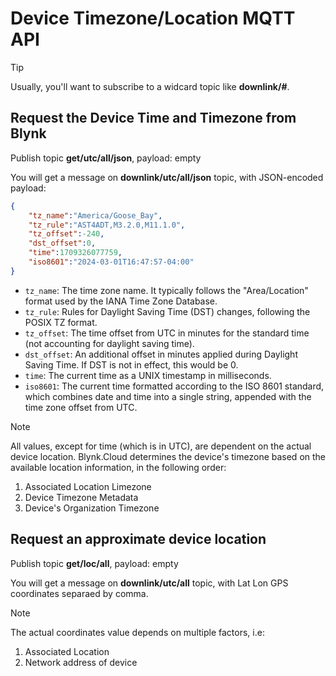 # Device Timezone/Location MQTT API

> [!TIP]
> Usually, you'll want to subscribe to a widcard topic like **downlink/#**.

## Request the Device Time and Timezone from Blynk

Publish topic **get/utc/all/json**, payload: empty

You will get a message on **downlink/utc/all/json** topic, with JSON-encoded payload:

```json
{
    "tz_name":"America/Goose_Bay",
    "tz_rule":"AST4ADT,M3.2.0,M11.1.0",
    "tz_offset":-240,
    "dst_offset":0,
    "time":1709326077759,
    "iso8601":"2024-03-01T16:47:57-04:00"
}
```

- `tz_name`: The time zone name. It typically follows the "Area/Location" format used by the IANA Time Zone Database.
- `tz_rule`: Rules for Daylight Saving Time (DST) changes, following the POSIX TZ format.
- `tz_offset`: The time offset from UTC in minutes for the standard time (not accounting for daylight saving time).
- `dst_offset`: An additional offset in minutes applied during Daylight Saving Time. If DST is not in effect, this would be 0.
- `time`: The current time as a UNIX timestamp in milliseconds.
- `iso8601`: The current time formatted according to the ISO 8601 standard, which combines date and time into a single string, appended with the time zone offset from UTC.

> [!NOTE]
> All values, except for time (which is in UTC), are dependent on the actual device location.
> Blynk.Cloud determines the device's timezone based on the available location information, in the following order:
> 1. Associated Location Limezone
> 2. Device Timezone Metadata
> 3. Device's Organization Timezone

## Request an approximate device location

Publish topic **get/loc/all**, payload: empty

You will get a message on **downlink/utc/all** topic, with Lat Lon GPS coordinates separaed by comma.

> [!NOTE]
> The actual coordinates value depends on multiple factors, i.e:
> 1. Associated Location
> 2. Network address of device

